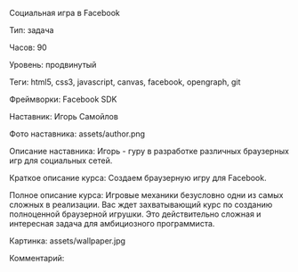 Социальная игра в Facebook

Тип: задача

Часов: 90

Уровень: продвинутый

Теги: html5, css3, javascript, canvas, facebook, opengraph, git

Фреймворки: Facebook SDK

Наставник: Игорь Самойлов

Фото наставника: assets/author.png

Описание наставника: Игорь - гуру в разработке различных браузерных игр для социальных сетей.

Краткое описание курса: Создаем браузерную игру для Facebook.

Полное описание курса: Игровые механики безусловно одни из самых сложных в реализации. Вас ждет захватывающий курс по созданию полноценной браузерной игрушки. Это действительно сложная и интересная задача для амбициозного программиста.

Картинка: assets/wallpaper.jpg

Комментарий: